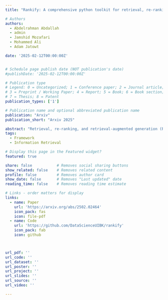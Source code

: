 ```yaml
---
title: "Rankify: A comprehensive python toolkit for retrieval, re-ranking, and retrieval-augmented generation"

# Authors
authors:
  - Abdelrahman Abdallah
  - admin
  - Jamshid Mozafari
  - Mohammed Ali
  - Adam Jatowt

date: '2025-02-12T00:00:00Z'


# Schedule page publish date (NOT publication's date)
#publishDate: '2025-02-12T00:00:00Z'

# Publication type
# Legend: 0 = Uncategorized; 1 = Conference paper; 2 = Journal article;
# 3 = Preprint / Working Paper; 4 = Report; 5 = Book; 6 = Book section;
# 7 = Thesis; 8 = Patent
publication_types: ['1']

# Publication name and optional abbreviated publication name
publication: "Arxiv"
publication_short: "Arxiv 2025"

abstract: "Retrieval, re-ranking, and retrieval-augmented generation (RAG) are critical components of modern applications in information retrieval, question answering, or knowledge-based text generation. However, existing solutions are often fragmented, lacking a unified framework that easily integrates these essential processes. The absence of a standardized implementation, coupled with the complexity of retrieval and re-ranking workflows, makes it challenging for researchers to compare and evaluate different approaches in a consistent environment. While existing toolkits such as Rerankers and RankLLM provide general-purpose reranking pipelines, they often lack the flexibility required for fine-grained experimentation and benchmarking. In response to these challenges, we introduce Rankify, a powerful and modular open-source toolkit designed to unify retrieval, re-ranking, and RAG within a cohesive framework. Rankify supports a wide range of retrieval techniques, including dense and sparse retrievers, while incorporating state-of-the-art re-ranking models to enhance retrieval quality."
tags:
  - Framework
  - Information Retrieval

# Display this page in the Featured widget?
featured: true

share: false           # Removes social sharing buttons
show_related: false    # Removes related content
profile: false         # Removes author card
show_date: false       # Removes "Last updated" date
reading_time: false    # Removes reading time estimate

# Links - order matters for display
links:
  - name: Paper
    url: 'https://arxiv.org/abs/2502.02464'
    icon_pack: fas
    icon: file-pdf
  - name: Code
    url: 'https://github.com/DataScienceUIBK/rankify'
    icon_pack: fab
    icon: github



url_pdf: ''
url_code: ''
url_dataset: ''
url_poster: ''
url_project: ''
url_slides: ''
url_source: ''
url_video: ''

---
```


